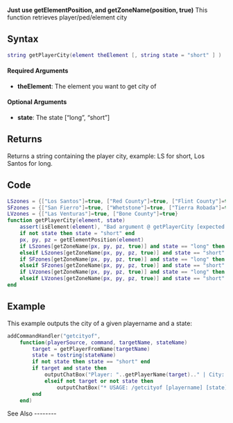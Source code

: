 **Just use getElementPosition, and getZoneName(position, true)** This function retrieves player/ped/element city

Syntax
------

``` lua
string getPlayerCity(element theElement [, string state = "short" ] )
```

#### Required Arguments

-   **theElement**: The element you want to get city of

#### Optional Arguments

-   **state**: The state \[“long”, “short”\]

Returns
-------

Returns a string containing the player city, example: LS for short, Los Santos for long.

Code
----

``` lua
LSzones = {["Los Santos"]=true, ["Red County"]=true, ["Flint County"]=true}
SFzones = {["San Fierro"]=true, ["Whetstone"]=true, ["Tierra Robada"]=true}
LVzones = {["Las Venturas"]=true, ["Bone County"]=true}
function getPlayerCity(element, state)
    assert(isElement(element), "Bad argument @ getPlayerCity [expected element at argument one, got "..tostring(element).."]")
    if not state then state = "short" end
    px, py, pz = getElementPosition(element)
    if LSzones[getZoneName(px, py, pz, true)] and state == "long" then return "Los Santos"
    elseif LSzones[getZoneName(px, py, pz, true)] and state == "short" then return "LS" end
    if SFzones[getZoneName(px, py, pz, true)] and state == "long" then return "San Fierro"
    elseif SFzones[getZoneName(px, py, pz, true)] and state == "short" then return "SF" end
    if LVzones[getZoneName(px, py, pz, true)] and state == "long" then return "Las Venturas" 
    elseif LVzones[getZoneName(px, py, pz, true)] and state == "short" then return "LV" end
end
```

Example
-------

<section name="Server-side example" class="server" show="true">
This example outputs the city of a given playername and a state:

``` lua
addCommandHandler("getcityof",
    function(playerSource, command, targetName, stateName)
        target = getPlayerFromName(targetName)
        state = tostring(stateName)
        if not state then state == "short" end
        if target and state then
            outputChatBox("Player: "..getPlayerName(target).." | City: "..getPlayerCity(target, state), playerSource, 0, 255, 0)
            elseif not target or not state then
                outputChatBox("* USAGE: /getcityof [playername] [state]", playerSource, 255, 0, 0)
        end
    end)
```

</section>
See Also
--------

